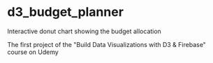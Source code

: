 # d3_budget_planner
Interactive donut chart showing the budget allocation

The first project of the "Build Data Visualizations with D3 & Firebase" course on Udemy 
